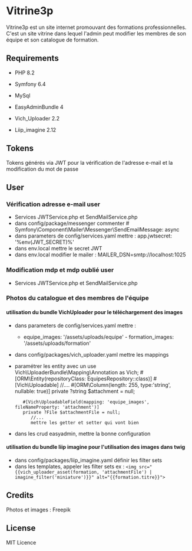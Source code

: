 # Vitrine3p

Vitrine3p est un site internet promouvant des formations professionnelles. C'est un site vitrine dans lequel l'admin peut modifier les membres de son équipe et son catalogue de formation.

## Requirements

- PHP 8.2
- Symfony 6.4
- MySql

- EasyAdminBundle 4
- Vich_Uploader 2.2
- Liip_imagine 2.12


## Tokens

Tokens générés via JWT pour la vérification de l'adresse e-mail et la modification du mot de passe

## User

### Vérification adresse e-mail user

- Services JWTService.php et SendMailService.php
- dans config/package/messenger commenter # Symfony\Component\Mailer\Messenger\SendEmailMessage: async
- dans parameters de config/services.yaml mettre : app.jwtsecret: '%env(JWT_SECRET)%'
- dans env.local mettre le secret JWT
- dans env.local modifier le mailer : MAILER_DSN=smtp://localhost:1025

### Modification mdp et mdp oublié user

- Services JWTService.php et SendMailService.php

### Photos du catalogue et des membres de l'équipe

#### utilisation du bundle VichUploader pour le téléchargement des images

- dans parameters de config/services.yaml mettre :  
   - equipe_images: '/assets/uploads/equipe' - formation_images: '/assets/uploads/formation'
- dans config/packages/vich_uploader.yaml mettre les mappings
- paramétrer les entity avec un use Vich\UploaderBundle\Mapping\Annotation as Vich; #[ORM\Entity(repositoryClass: EquipesRepository::class)] #[Vich\Uploadable]
  //.... #[ORM\Column(length: 255, type:'string', nullable: true)]
  private ?string $attachment = null;

         #[Vich\UploadableField(mapping: 'equipe_images', fileNameProperty: 'attachment')]
         private ?File $attachmentFile = null;
            //...
            mettre les getter et setter qui vont bien

- dans les crud easyadmin, mettre la bonne configuration

#### utilisation du bundle liip imagine pour l'utilisation des images dans twig

- dans config/packages/liip_imagine.yaml définir les filter sets
- dans les templates, appeler les filter sets
  ex :
  `<img src="{{vich_uploader_asset(formation, 'attachmentFile') | imagine_filter('miniature')}}" alt="{{formation.titre}}">`

## Credits

Photos et images : Freepik

## License

MIT Licence
